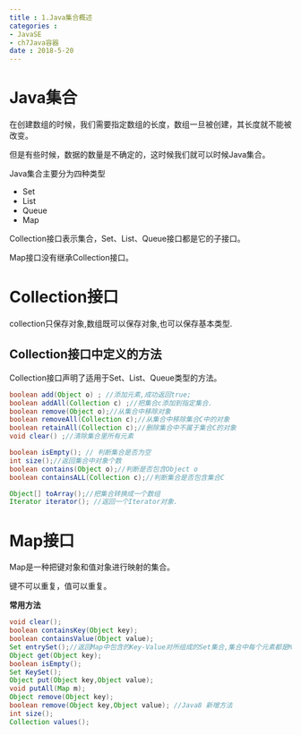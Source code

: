 ```yaml
---
title : 1.Java集合概述
categories : 
- JavaSE
- ch7Java容器
date : 2018-5-20
---
```


# Java集合

在创建数组的时候，我们需要指定数组的长度，数组一旦被创建，其长度就不能被改变。

但是有些时候，数据的数量是不确定的，这时候我们就可以时候Java集合。

Java集合主要分为四种类型

- Set 
- List
- Queue
- Map

Collection接口表示集合，Set、List、Queue接口都是它的子接口。

Map接口没有继承Collection接口。

# Collection接口

collection只保存对象,数组既可以保存对象,也可以保存基本类型.

## Collection接口中定义的方法

Collection接口声明了适用于Set、List、Queue类型的方法。

```java
boolean add(Object o) ; //添加元素,成功返回true;
boolean addAll(Collection c) ;//把集合c添加到指定集合.
boolean remove(Object o);//从集合中移除对象
boolean removeAll(Collection c);//从集合中移除集合C中的对象
boolean retainAll(Collection c);//删除集合中不属于集合C的对象
void clear() ;//清除集合里所有元素

boolean isEmpty(); // 判断集合是否为空
int size();//返回集合中对象个数
boolean contains(Object o);//判断是否包含Object o
boolean containsALL(Collection c);//判断集合是否包含集合C

Object[] toArray();//把集合转换成一个数组
Iterator iterator(); //返回一个Iterator对象.
```



# Map接口

Map是一种把键对象和值对象进行映射的集合。

键不可以重复，值可以重复。

**常用方法**

```java
void clear();
boolean containsKey(Object key);
boolean containsValue(Object value);
Set entrySet();//返回Map中包含的Key-Value对所组成的Set集合,集合中每个元素都是Map.Entry对象.
Object get(Object key);
boolean isEmpty();
Set KeySet();
Object put(Object key,Object value);
void putAll(Map m);
Object remove(Object key);
boolean remove(Object key,Object value); //Java8 新增方法
int size();
Collection values();
```





